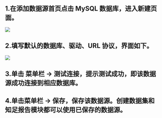 
## 1.在添加数据源首页点击 MySQL 数据库，进入新建页面。

![](//mc.qcloudimg.com/static/img/73808f7530dccfbb5168e9f1d5044777/image.png)

## 2.填写默认的数据库、驱动、URL 协议，界面如下。

![](//mc.qcloudimg.com/static/img/dd42d7bdd569c84a01ca520c62a915f7/image.png)

## 3.单击 菜单栏 -> 测试连接，提示测试成功，即该数据源成功连接到相应数据库。

## 4.单击菜单栏 -> 保存，保存该数据源。创建数据集和知足报告模块都可以使用已保存的数据源。
